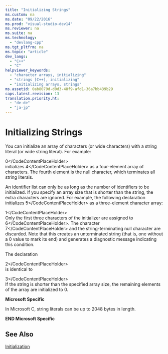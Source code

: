```yaml
---
title: "Initializing Strings"
ms.custom: na
ms.date: "09/22/2016"
ms.prod: "visual-studio-dev14"
ms.reviewer: na
ms.suite: na
ms.technology: 
  - "devlang-cpp"
ms.tgt_pltfrm: na
ms.topic: "article"
dev_langs: 
  - "C++"
  - "C"
helpviewer_keywords: 
  - "character arrays, initializing"
  - "strings [C++], initializing"
  - "initializing arrays, strings"
ms.assetid: 0ab8079d-d0d3-48f9-afd1-36a7bb439b29
caps.latest.revision: 13
translation.priority.ht: 
  - "de-de"
  - "ja-jp"
---
```

# Initializing Strings
You can initialize an array of characters (or wide characters) with a string literal (or wide string literal). For example:  
  
<CodeContentPlaceHolder>0\</CodeContentPlaceHolder>  
 initializes <CodeContentPlaceHolder>4\</CodeContentPlaceHolder> as a four-element array of characters. The fourth element is the null character, which terminates all string literals.  
  
 An identifier list can only be as long as the number of identifiers to be initialized. If you specify an array size that is shorter than the string, the extra characters are ignored. For example, the following declaration initializes <CodeContentPlaceHolder>5\</CodeContentPlaceHolder> as a three-element character array:  
  
<CodeContentPlaceHolder>1\</CodeContentPlaceHolder>  
 Only the first three characters of the initializer are assigned to <CodeContentPlaceHolder>6\</CodeContentPlaceHolder>. The character <CodeContentPlaceHolder>7\</CodeContentPlaceHolder> and the string-terminating null character are discarded. Note that this creates an unterminated string (that is, one without a 0 value to mark its end) and generates a diagnostic message indicating this condition.  
  
 The declaration  
  
<CodeContentPlaceHolder>2\</CodeContentPlaceHolder>  
 is identical to  
  
<CodeContentPlaceHolder>3\</CodeContentPlaceHolder>  
 If the string is shorter than the specified array size, the remaining elements of the array are initialized to 0.  
  
 **Microsoft Specific**  
  
 In Microsoft C, string literals can be up to 2048 bytes in length.  
  
 **END Microsoft Specific**  
  
## See Also  
 [Initialization](../vs140/initialization.md)